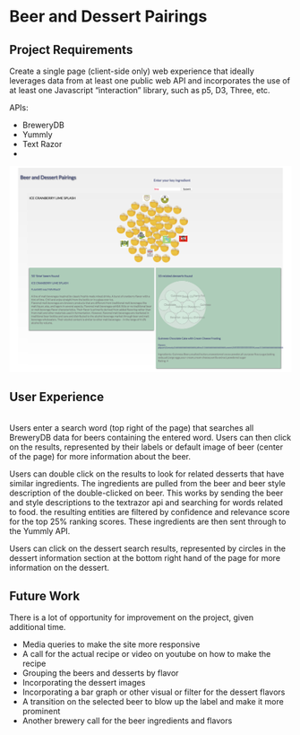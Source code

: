 # Beer and Dessert Pairings

<h2>Project Requirements</h2>
Create a single page (client-side only) web experience that ideally leverages data from at least one public web API and incorporates the use of at least one Javascript “interaction” library, such as p5, D3, Three, etc.

APIs:

<ul><li>BreweryDB</li>

<li>Yummly</li>

<li>Text Razor<li></ul>



![Beer & Dessert Pairings](https://github.com/lanimc/FinalAPIProject/blob/master/screenshot.png)

<h2>User Experience</h2><br>
Users enter a search word (top right of the page) that searches all BreweryDB data for beers containing the entered word.
Users can then click on the results, represented by their labels or default image of beer (center of the page) for more information about the beer.

Users can double click on the results  to look for related desserts that have similar ingredients. The ingredients are pulled from the beer and beer style description of the double-clicked on beer. This works by sending the beer and style descriptions to the textrazor api and searching for words related to food. the resulting entities are filtered by confidence and relevance score for the top 25% ranking scores. These ingredients are then sent through to the Yummly API.

Users can click on the dessert search results, represented by circles in the dessert information section at the bottom right hand of the page for more information on the dessert.


<h2>Future Work</h2>  

There is a lot of opportunity for improvement on the project, given additional time. 

<ul><li>Media queries to make the site more responsive</li>

<li>A call for the actual recipe or video on youtube on how to make the recipe</li> 

<li>Grouping the beers and desserts by flavor</li>

<li>Incorporating the dessert images</li>

<li>Incorporating a bar graph or other visual or filter for the dessert flavors</li>

<li>A transition on the selected beer to blow up the label and make it more prominent</li>

<li>Another brewery call for the beer ingredients and flavors</li></ul>
